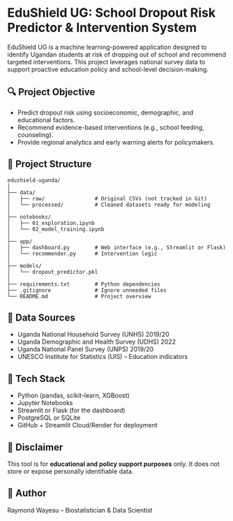 
# EduShield UG: School Dropout Risk Predictor & Intervention System

EduShield UG is a machine learning-powered application designed to identify Ugandan students at risk of dropping out of school and recommend targeted interventions. This project leverages national survey data to support proactive education policy and school-level decision-making.

## 🔍 Project Objective

- Predict dropout risk using socioeconomic, demographic, and educational factors.
- Recommend evidence-based interventions (e.g., school feeding, counseling).
- Provide regional analytics and early warning alerts for policymakers.

## 📁 Project Structure

```
edushield-uganda/
│
├── data/
│   ├── raw/                # Original CSVs (not tracked in Git)
│   └── processed/          # Cleaned datasets ready for modeling
│
├── notebooks/
│   ├── 01_exploration.ipynb
│   └── 02_model_training.ipynb
│
├── app/
│   ├── dashboard.py        # Web interface (e.g., Streamlit or Flask)
│   └── recommender.py      # Intervention logic
│
├── models/
│   └── dropout_predictor.pkl
│
├── requirements.txt        # Python dependencies
├── .gitignore              # Ignore unneeded files
└── README.md               # Project overview
```

## 🧪 Data Sources

- Uganda National Household Survey (UNHS) 2019/20
- Uganda Demographic and Health Survey (UDHS) 2022
- Uganda National Panel Survey (UNPS) 2019/20
- UNESCO Institute for Statistics (UIS) – Education indicators

## 🚀 Tech Stack

- Python (pandas, scikit-learn, XGBoost)
- Jupyter Notebooks
- Streamlit or Flask (for the dashboard)
- PostgreSQL or SQLite
- GitHub + Streamlit Cloud/Render for deployment

## 📌 Disclaimer

This tool is for **educational and policy support purposes** only. It does not store or expose personally identifiable data.

## 👤 Author

Raymond Wayesu – Biostatistician & Data Scientist
